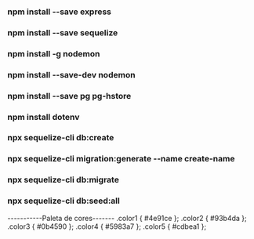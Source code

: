 ### npm install --save express

### npm install --save sequelize

### npm install -g nodemon
### npm install --save-dev nodemon

### npm install --save pg pg-hstore

### npm install dotenv

### npx sequelize-cli db:create
### npx sequelize-cli migration:generate --name create-name
### npx sequelize-cli db:migrate
### npx sequelize-cli db:seed:all

-----------Paleta de cores-------
.color1 { #4e91ce };
.color2 { #93b4da };
.color3 { #0b4590 };
.color4 { #5983a7 };
.color5 { #cdbea1 }; 